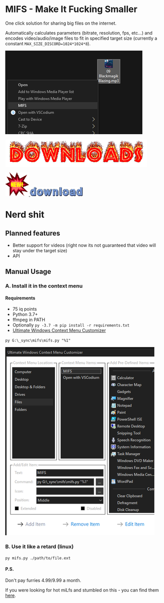 # MIFS - Make It Fucking Smaller
One click solution for sharing big files on the internet. 

Automatically calculates parameters (bitrate, resolution, fps, etc...) and encodes video/audio/image files to fit in specified target size (currently a constant `MAX_SIZE_DISCORD=1024*1024*8`). 

![preview](./doc/preview.png)

![downloads](./doc/downloads.gif)


[![downloads](./doc/downloads_new.gif) ![downloads](./doc/downloads_download.gif)](https://github.com/nuukedo29/mifs/releases)


# Nerd shit

## Planned features
- Better support for videos (right now its not guaranteed that video will stay under the target size)
- API

## Manual Usage

### A. Install it in the context menu

#### Requirements
- 75 iq points
- Python 3.7+
- ffmpeg in PATH
- Optionally `py -3.7 -m pip install -r requirements.txt`
- [Ultimate Windows Context Menu Customizer](http://www.door2windows.com/ultimate-windows-context-menu-customizer-customize-context-menu-in-windows-xp-vista-7/)

`py G:\_sync\mifs\mifs.py "%1"`

![howto_1](./doc/howto_1.png)


### B. Use it like a retard (linux)
`py mifs.py ./path/to/file.ext`

#### P.S.

Don't pay furries $4.99/$9.99 a month.

If you were looking for hot miLfs and stumbled on this - you can find them [here](https://duckduckgo.com/?q=%21gi+hot+milfs).